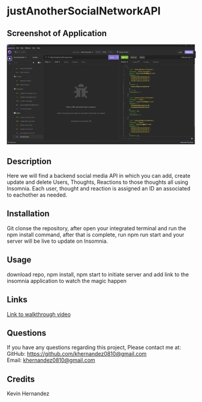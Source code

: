 # justAnotherSocialNetworkAPI

## Screenshot of Application
<img src="./socialNetwork/socialMediaAPI.jpg">




  ## Description
  Here we will find a backend social media API in which you can add, create update and delete Users, Thoughts, Reactions to those thoughts all using Insomnia. Each user, thought and reaction is assigned an ID an associated to eachother as needed.
  ## Installation
  Git clonse the repository, after open your integrated terminal and run the npm install command, after that is complete, run npm run start and your server will be live to update on Insomnia.
  ## Usage
  download repo, npm install, npm start to initiate server and add link to the insomnia application to watch the magic happen
  

  ## Links
  <a href="">Link to walkthrough video</a>
  
  ## Questions
 If you have any questions regarding this project, Please contact me at: 
  GitHub: https://github.com/khernandez0810@gmail.com  
  Email: khernandez0810@gmail.com
  ## Credits
  Kevin Hernandez